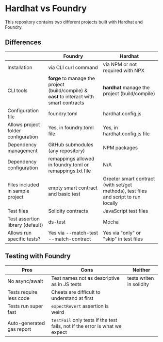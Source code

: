 # Hardhat vs Foundry

This repository contains two different projects built with Hardhat and Foundry.

## Differences

|                                     | Foundry                                                                                     | Hardhat                                                                             |
| ----------------------------------- | ------------------------------------------------------------------------------------------- | ----------------------------------------------------------------------------------- |
| Installation                        | via CLI curl command                                                                        | via NPM or not required with NPX                                                    |
| CLI tools                           | **forge** to manage the project (build/compile) & **cast** to interact with smart contracts | **hardhat** manage the project (build/compile)                                      |
| Configuration file                  | foundry.toml                                                                                | hardhat.config.js                                                                   |
| Allows project folder configuration | Yes, in foundry.toml file                                                                   | Yes, in hardhat.config.js file                                                      |
| Dependency management               | GitHub submodules (any repository)                                                          | NPM packages                                                                        |
| Dependency configuration            | remappings allowed in foundry.toml or remappings.txt file                                   | N/A                                                                                 |
| Files included in sample project    | empty smart contract and basic test                                                         | Greeter smart contract (with set/get methods), test files and script to run locally |
| Test files                          | Solidity contracts                                                                          | JavaScript test files                                                               |
| Test assertion library (default)    | ds-test                                                                                     | Mocha                                                                               |
| Allows run specific tests?          | Yes via --match-test --match-contract                                                       | Yes via "only" or "skip" in test files                                              |

## Testing with Foundry

| Pros                      | Cons                                                                        | Neither                  |
| ------------------------- | --------------------------------------------------------------------------- | ------------------------ |
| No async/await            | Test names not as descriptive as in JS tests                                | tests writen in solidity |
| Tests require less code   | Cheats are difficult to understand at first                                 |
| Tests run super fast      | `expectRevert` assertion is weird                                           |
| Auto-generated gas report | `testFail` only tests if the test fails, not if the error is what we expect |

